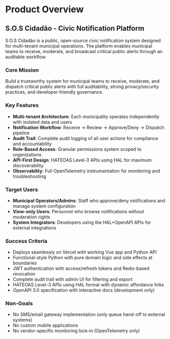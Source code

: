 # Product Overview

## S.O.S Cidadão - Civic Notification Platform

S.O.S Cidadão is a public, open-source civic notification system designed for multi-tenant municipal operations. The platform enables municipal teams to receive, moderate, and broadcast critical public alerts through an auditable workflow.

### Core Mission
Build a trustworthy system for municipal teams to receive, moderate, and dispatch critical public alerts with full auditability, strong privacy/security practices, and developer-friendly governance.

### Key Features
- **Multi-tenant Architecture**: Each municipality operates independently with isolated data and users
- **Notification Workflow**: Receive → Review → Approve/Deny → Dispatch pipeline
- **Audit Trail**: Complete audit logging of all user actions for compliance and accountability
- **Role-Based Access**: Granular permissions system scoped to organizations
- **API-First Design**: HATEOAS Level-3 APIs using HAL for maximum discoverability
- **Observability**: Full OpenTelemetry instrumentation for monitoring and troubleshooting

### Target Users
- **Municipal Operators/Admins**: Staff who approve/deny notifications and manage system configuration
- **View-only Users**: Personnel who browse notifications without moderation rights
- **System Integrators**: Developers using the HAL+OpenAPI APIs for external integrations

### Success Criteria
- Deploys seamlessly on Vercel with working Vue app and Python API
- Functional-style Python with pure domain logic and side effects at boundaries
- JWT authentication with access/refresh tokens and Redis-based revocation
- Complete audit trail with admin UI for filtering and export
- HATEOAS Level-3 APIs using HAL format with dynamic affordance links
- OpenAPI 3.0 specification with interactive docs (development only)

### Non-Goals
- No SMS/email gateway implementation (only queue hand-off to external systems)
- No custom mobile applications
- No vendor-specific monitoring lock-in (OpenTelemetry only)